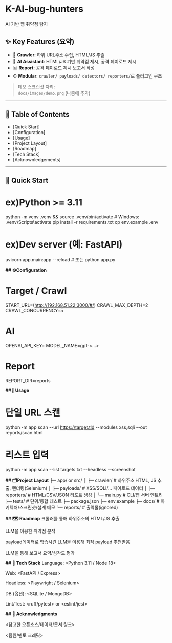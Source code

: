 # K-AI-bug-hunters
AI 기반 웹 취약점 탐지

## ✨ Key Features (요약)
- 🔎 **Crawler**: 하위 URL주소 수집, HTML/JS 추출
- 🧠 **AI Assistant**: HTML/JS 기반 취약점 제시, 공격 페이로드 제시
- 📊 **Report**: 공격 페이로드 제시 보고서 작성
- ⚙️ **Modular**: `crawler/ payloads/ detectors/ reporters/`로 플러그인 구조

> 데모 스크린샷 자리:  
> `docs/images/demo.png` (나중에 추가)

---

## 🧭 Table of Contents
- [Quick Start]
- [Configuration]
- [Usage]
- [Project Layout]
- [Roadmap]
- [Tech Stack]
- [Acknownledgements]
  
---

## 🚀 Quick Start
# ex)Python >= 3.11

python -m venv .venv && source .venv/bin/activate  # Windows: .venv\Scripts\activate
pip install -r requirements.txt
cp env.example .env

# ex)Dev server (예: FastAPI)
uvicorn app.main:app --reload  # 또는 python app.py

**## ⚙️Configuration**
# Target / Crawl
START_URL=(http://192.168.51.22:3000/#/)
CRAWL_MAX_DEPTH=2
CRAWL_CONCURRENCY=5

# AI
OPENAI_API_KEY=<your-key>
MODEL_NAME=gpt-<…>

# Report
REPORT_DIR=reports

**##🧪 Usage**
# 단일 URL 스캔
python -m app scan --url https://target.tld --modules xss,sqli --out reports/scan.html

# 리스트 입력
python -m app scan --list targets.txt --headless --screenshot

**## 🗂Project Layout**
├─ app/ or src/
│  ├─ crawler/        # 하위주소 HTML, JS 추출, 렌더링(Selenium)
│  ├─ payloads/       # XSS/SQLi/… 페이로드 데이터
│  ├─ reporters/      # HTML/CSV/JSON 리포트 생성
│  └─ main.py         # CLI/웹 서버 엔트리
├─ tests/             # 단위/통합 테스트
├─ package.json
├─ env.example
├─ docs/              # 아키텍처/스크린샷/설계 메모
└─ reports/           # 출력물(ignored)

**## 🗺 Roadmap**
 크롤러를 통해 하위주소의 HTML/JS 추출

 LLM을 이용한 취약점 분석

 payload데이터로 학습시킨 LLM을 이용해 최적 payload 추천받음

 LLM을 통해 보고서 요약/심각도 평가

**## 🧰 Tech Stack**
Language: <Python 3.11 / Node 18>

Web: <FastAPI / Express>

Headless: <Playwright / Selenium>

DB (옵션): <SQLite / MongoDB>

Lint/Test: <ruff/pytest> or <eslint/jest>

**## 🙏 Acknowledgments**

<참고한 오픈소스/데이터/문서 링크>

<팀원/멘토 크레딧>





